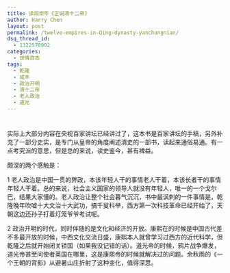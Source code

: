 ```yaml
---
title: 读阎崇年《正说清十二帝》
author: Harry Chen
layout: post
permalink: /twelve-empires-in-Qing-dynasty-yanchongnian/
dsq_thread_id:
  - 1322578902
categories:
  - 世情百态
tags:
  - 乾隆
  - 咸丰
  - 政治开明
  - 清十二帝
  - 老人政治
  - 道光
---
```

# 

实际上大部分内容在央视百家讲坛已经讲过了，这本书是百家讲坛的手稿，另外补充了一部分史实，是专门从皇帝的角度阐述清史的一部书，读起来通俗易通。有一点考究派的意思，但是总的来说，读史鉴今，甚有裨益。

颇深的两个感触是：

1 老人政治是中国一贯的弊政，本该年轻人干的事情老人干着，本该长者干的事情年轻人干着。总的来说，社会主义国家的领导人就没有年轻人，唯一的一个戈尔巴，结果大家懂的。老人政治让整个社会暮气沉沉，书中最讽刺的一件事情是，乾隆晚年吹嘘十大文治十大武功，搞千叟科举，西方第一次科技革命已经开始了，天朝这边还孙子打着灯笼爷爷考试呢。

2 政治开明的时代，同时伴随的是文化和经济的开放。康熙在的时候是中国古代差不多最开放的时候，中西文化交流日盛，康熙本人就曾学习过西方的近代科学，但乾隆之后就开始闭关锁国（如果我没记错的话）。道光帝的时候，鸦片战争爆发，道光帝甚至问使者英国在哪里，这是康熙帝的时候就解决过的问题。余秋雨的《一个王朝的背影》从避暑山庄折射了这种变化，值得深思。